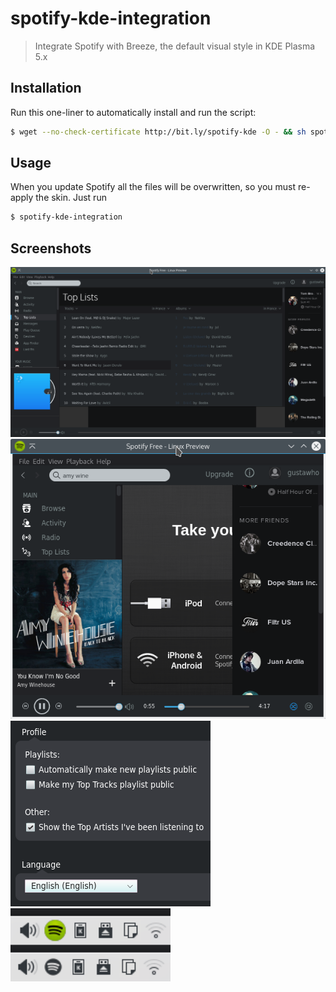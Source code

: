 # spotify-kde-integration

> Integrate Spotify with Breeze, the default visual style in KDE Plasma 5.x

## Installation

Run this one-liner to automatically install and run the script:

```bash
$ wget --no-check-certificate http://bit.ly/spotify-kde -O - && sh spotify-kde && rm spotify-kde
```
## Usage

When you update Spotify all the files will be overwritten, so you must re-apply the skin. Just run

```bash
$ spotify-kde-integration
```
## Screenshots

![Main window](screenshots/main-window.png)
![Control bar](screenshots/playbar.png)
![Controls](screenshots/controls.png) ![Tray icon](screenshots/tray.png)